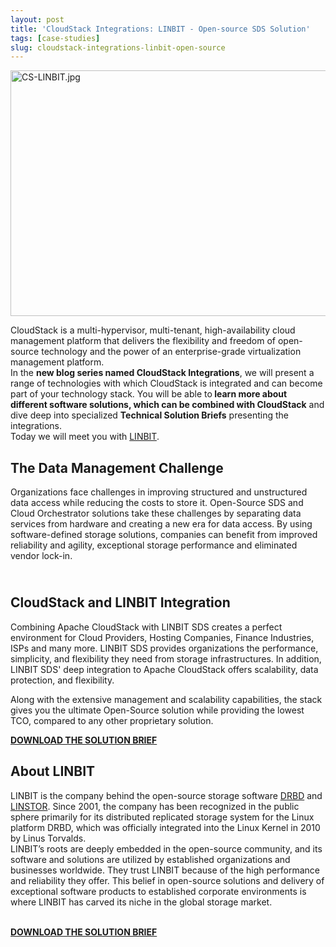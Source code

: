 ```yaml
---
layout: post
title: 'CloudStack Integrations: LINBIT - Open-source SDS Solution'
tags: [case-studies]
slug: cloudstack-integrations-linbit-open-source
---
```

<a href="/blog/cloudstack-integrations-linbit-open-source"><img src="/img/imported/de3ef6b5-77a9-4747-a71c-8638a435addf" alt="CS-LINBIT.jpg" width="750" height="393" /></a>

<p>CloudStack is a multi-hypervisor, multi-tenant, high-availability cloud management platform that delivers the flexibility and freedom of open-source technology and the power of an enterprise-grade virtualization management platform. <br />In the <strong>new blog series named CloudStack Integrations</strong>, we will present a range of technologies with which CloudStack is integrated and can become part of your technology stack. You will be able to<strong> learn more about different software solutions, which can be combined with CloudStack</strong> and dive deep into specialized <strong>Technical Solution Briefs</strong> presenting the integrations. <br />Today we will meet you with <a href="https://linbit.com/" target="_blank">LINBIT</a>.</p>

<!-- truncate -->

<h2>The Data Management Challenge</h2>
<p>Organizations face challenges in improving structured and unstructured data access while reducing the costs to store it. Open-Source SDS and Cloud Orchestrator solutions take these challenges by separating data services from hardware and creating a new era for data access. By using software-defined storage solutions, companies can benefit from improved reliability and agility, exceptional storage performance and eliminated vendor lock-in. </p>
<h2><br />CloudStack and LINBIT Integration</h2>
<p>Combining Apache CloudStack with LINBIT SDS creates a perfect environment for Cloud Providers, Hosting Companies, Finance Industries, ISPs and many more. LINBIT SDS provides organizations the performance, simplicity, and flexibility they need from storage infrastructures. In addition, LINBIT SDS' deep integration to Apache CloudStack offers scalability, data protection, and flexibility.</p>
<p>Along with the extensive management and scalability capabilities, the stack gives you the ultimate Open-Source solution while providing the lowest TCO, compared to any other proprietary solution.</p>
<a class="button button--primary button--lg" href="https://cwiki.apache.org/confluence/download/attachments/30757703/CloudStack_Solution-Brief_LinBit_2022.pdf?api=v2" ><b>DOWNLOAD THE SOLUTION BRIEF</b></a>
<h2>About LINBIT</h2>
<p>LINBIT is the company behind the open-source storage software <a href="https://linbit.com/drbd/" target="_blank">DRBD</a> and <a href="https://linbit.com/linstor/" target="_blank">LINSTOR</a>. Since 2001, the company has been recognized in the public sphere primarily for its distributed replicated storage system for the Linux platform DRBD, which was officially integrated into the Linux Kernel in 2010 by Linus Torvalds.<br />LINBIT&rsquo;s roots are deeply embedded in the open-source community, and its software and solutions are utilized by established organizations and businesses worldwide. They trust LINBIT because of the high performance and reliability they offer. This belief in open-source solutions and delivery of exceptional software products to established corporate environments is where LINBIT has carved its niche in the global storage market.</p>
<br/>
<a class="button button--primary button--lg" href="https://cwiki.apache.org/confluence/download/attachments/30757703/CloudStack_Solution-Brief_LinBit_2022.pdf?api=v2" ><b>DOWNLOAD THE SOLUTION BRIEF</b></a>
